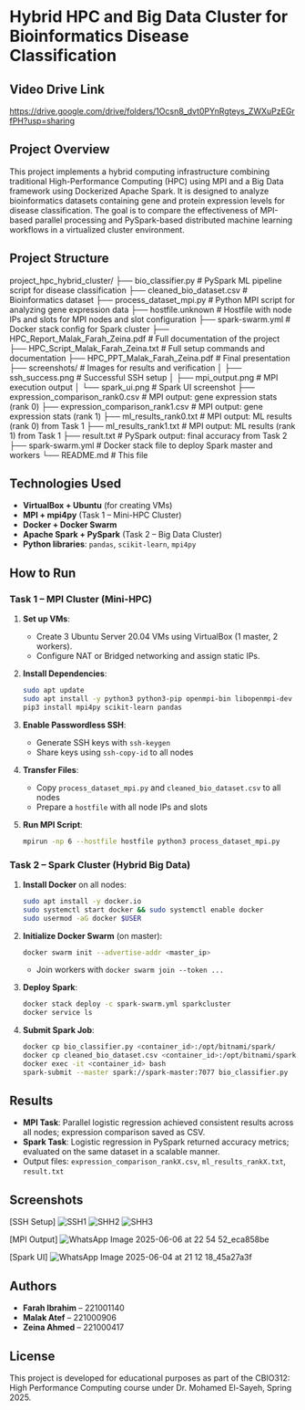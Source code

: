 # Hybrid HPC and Big Data Cluster for Bioinformatics Disease Classification 

## Video Drive Link ##
https://drive.google.com/drive/folders/1Ocsn8_dvt0PYnRgteys_ZWXuPzEGrfPH?usp=sharing

## Project Overview

This project implements a hybrid computing infrastructure combining traditional High-Performance Computing (HPC) using MPI and a Big Data framework using Dockerized Apache Spark. It is designed to analyze bioinformatics datasets containing gene and protein expression levels for disease classification. The goal is to compare the effectiveness of MPI-based parallel processing and PySpark-based distributed machine learning workflows in a virtualized cluster environment.

## Project Structure

project_hpc_hybrid_cluster/
├── bio_classifier.py # PySpark ML pipeline script for disease classification
├── cleaned_bio_dataset.csv # Bioinformatics dataset
├── process_dataset_mpi.py # Python MPI script for analyzing gene expression data
├── hostfile.unknown # Hostfile with node IPs and slots for MPI nodes and slot configuration
├── spark-swarm.yml # Docker stack config for Spark cluster
├── HPC_Report_Malak_Farah_Zeina.pdf # Full documentation of the project
├── HPC_Script_Malak_Farah_Zeina.txt # Full setup commands and documentation
├── HPC_PPT_Malak_Farah_Zeina.pdf # Final presentation
├── screenshots/ # Images for results and verification
│ ├── ssh_success.png # Successful SSH setup
│ ├── mpi_output.png # MPI execution output
│ └── spark_ui.png # Spark UI screenshot
├── expression_comparison_rank0.csv # MPI output: gene expression stats (rank 0)
├── expression_comparison_rank1.csv # MPI output: gene expression stats (rank 1)
├── ml_results_rank0.txt # MPI output: ML results (rank 0) from Task 1
├── ml_results_rank1.txt # MPI output: ML results (rank 1) from Task 1
├── result.txt # PySpark output: final accuracy from Task 2
├── spark-swarm.yml # Docker stack file to deploy Spark master and workers
└── README.md # This file


## Technologies Used

- **VirtualBox + Ubuntu** (for creating VMs)
- **MPI + mpi4py** (Task 1 – Mini-HPC Cluster)
- **Docker + Docker Swarm**
- **Apache Spark + PySpark** (Task 2 – Big Data Cluster)
- **Python libraries**: `pandas`, `scikit-learn`, `mpi4py`

  
## How to Run

### Task 1 – MPI Cluster (Mini-HPC)

1. **Set up VMs**:

   * Create 3 Ubuntu Server 20.04 VMs using VirtualBox (1 master, 2 workers).
   * Configure NAT or Bridged networking and assign static IPs.

2. **Install Dependencies**:

   ```bash
   sudo apt update
   sudo apt install -y python3 python3-pip openmpi-bin libopenmpi-dev
   pip3 install mpi4py scikit-learn pandas
   ```

3. **Enable Passwordless SSH**:

   * Generate SSH keys with `ssh-keygen`
   * Share keys using `ssh-copy-id` to all nodes

4. **Transfer Files**:

   * Copy `process_dataset_mpi.py` and `cleaned_bio_dataset.csv` to all nodes
   * Prepare a `hostfile` with all node IPs and slots

5. **Run MPI Script**:

   ```bash
   mpirun -np 6 --hostfile hostfile python3 process_dataset_mpi.py
   ```

### Task 2 – Spark Cluster (Hybrid Big Data)

1. **Install Docker** on all nodes:

   ```bash
   sudo apt install -y docker.io
   sudo systemctl start docker && sudo systemctl enable docker
   sudo usermod -aG docker $USER
   ```

2. **Initialize Docker Swarm** (on master):

   ```bash
   docker swarm init --advertise-addr <master_ip>
   ```

   * Join workers with `docker swarm join --token ...`

3. **Deploy Spark**:

   ```bash
   docker stack deploy -c spark-swarm.yml sparkcluster
   docker service ls
   ```

4. **Submit Spark Job**:

   ```bash
   docker cp bio_classifier.py <container_id>:/opt/bitnami/spark/
   docker cp cleaned_bio_dataset.csv <container_id>:/opt/bitnami/spark/
   docker exec -it <container_id> bash
   spark-submit --master spark://spark-master:7077 bio_classifier.py
   ```

## Results

* **MPI Task**: Parallel logistic regression achieved consistent results across all nodes; expression comparison saved as CSV.
* **Spark Task**: Logistic regression in PySpark returned accuracy metrics; evaluated on the same dataset in a scalable manner.
* Output files: `expression_comparison_rankX.csv`, `ml_results_rankX.txt`, `result.txt` 

## Screenshots

[SSH Setup] 
![SSH1](https://github.com/user-attachments/assets/13408a81-6b97-4a3d-b5d7-d9f5d0806a33)
![SHH2](https://github.com/user-attachments/assets/95348edb-87db-472e-8730-35f6ad70fc96)
![SHH3](https://github.com/user-attachments/assets/b820bb43-583a-4a90-8d94-249566a6cd27)

[MPI Output]
![WhatsApp Image 2025-06-06 at 22 54 52_eca858be](https://github.com/user-attachments/assets/c634e8a9-d56c-4fed-b10b-412ae508e131)


[Spark UI] 
![WhatsApp Image 2025-06-04 at 21 12 18_45a27a3f](https://github.com/user-attachments/assets/e1a97632-5cb9-4bce-8a0d-b881ee9dc086)


## Authors

* **Farah Ibrahim** – 221001140
* **Malak Atef** – 221000906
* **Zeina Ahmed** – 221000417

## License

This project is developed for educational purposes as part of the CBIO312: High Performance Computing course under Dr. Mohamed El-Sayeh, Spring 2025.
